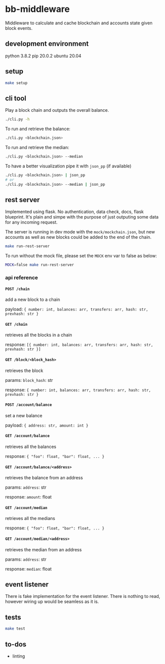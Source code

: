 # bb-middleware

Middleware to calculate and cache blockchain and accounts state given block events.

## development environment
python 3.8.2
pip 20.0.2
ubuntu 20.04

## setup
```bash
make setup
```

## cli tool

Play a block chain and outputs the overall balance.
```bash
./cli.py -h
```

To run and retrieve the balance:
```bash
./cli.py <blockchain.json>
```

To run and retrieve the median:
```bash
./cli.py <blockchain.json> --median
```

To have a better visualization pipe it with `json_pp` (if available)
```bash
./cli.py <blockchain.json> | json_pp
# or
./cli.py <blockchain.json> --median | json_pp
```

## rest server

Implemented using flask. No authentication, data check, docs, flask blueprint.
It's plain and simpe with the purpose of just outputing some data for any incoming request.

The server is running in dev mode with the `mock/mockchain.json`, but new accounts as well as new blocks could be added to the end of the chain.

```bash
make run-rest-server
```

To run without the mock file, please set the `MOCK` env var to false as below:
```bash
MOCK=false make run-rest-server
```

### api reference
#### `POST /chain`
add a new block to a chain

payload: `{ number: int, balances: arr, transfers: arr, hash: str, prevhash: str }`

#### `GET /chain`
retrieves all the blocks in a chain

response: `[{ number: int, balances: arr, transfers: arr, hash: str, prevhash: str }]`

#### `GET /block/<block_hash>`
retrieves the block

params: `block_hash`: str

response: `{ number: int, balances: arr, transfers: arr, hash: str, prevhash: str }`

#### `POST /account/balance`
set a new balance

payload: `{ address: str, amount: int }`

#### `GET /account/balance`
retrieves all the balances

response: `{ "foo": float, "bar": float, ... }`

#### `GET /account/balance/<address>`
retrieves the balance from an address

params: `address`: str

response: `amount`: float

#### `GET /account/median`
retrieves all the medians

response: `{ "foo": float, "bar": float, ... }`

#### `GET /account/median/<address>`
retrieves the median from an address

params: `address`: str

response: `median`: float

## event listener

There is fake implementation for the event listener.
There is nothing to read, however wiring up would be seamless as it is.

## tests

```bash
make test
```

## to-dos
- linting
